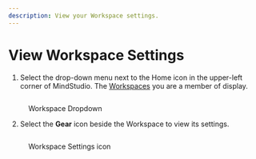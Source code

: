 ```yaml
---
description: View your Workspace settings.
---
```


# View Workspace Settings

1. Select the drop-down menu next to the Home icon in the upper-left corner of MindStudio. The [Workspaces](what-is-a-workspace.md) you are a member of display.

<div data-full-width="true">

<figure><img src="../.gitbook/assets/Workspace Dropdown Settings #1.png" alt=""><figcaption><p>Workspace Dropdown</p></figcaption></figure>

</div>

2. Select the **Gear** icon beside the Workspace to view its settings.

<div data-full-width="true">

<figure><img src="../.gitbook/assets/Workspace Dropdown Settings #2.png" alt=""><figcaption><p>Workspace Settings icon</p></figcaption></figure>

</div>
